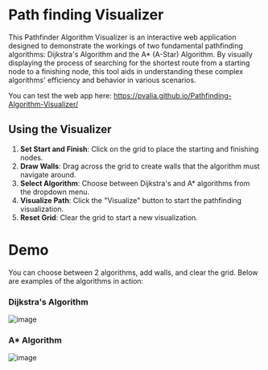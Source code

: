 # Path finding Visualizer

This Pathfinder Algorithm Visualizer is an interactive web application designed to demonstrate the workings of two fundamental pathfinding algorithms: Dijkstra's Algorithm and the A* (A-Star) Algorithm. By visually displaying the process of searching for the shortest route from a starting node to a finishing node, this tool aids in understanding these complex algorithms' efficiency and behavior in various scenarios.

You can test the web app here: https://pvalia.github.io/Pathfinding-Algorithm-Visualizer/

## Using the Visualizer

1. **Set Start and Finish**: Click on the grid to place the starting and finishing nodes.
2. **Draw Walls**: Drag across the grid to create walls that the algorithm must navigate around.
3. **Select Algorithm**: Choose between Dijkstra's and A* algorithms from the dropdown menu.
4. **Visualize Path**: Click the "Visualize" button to start the pathfinding visualization.
5. **Reset Grid**: Clear the grid to start a new visualization.

# Demo

You can choose between 2 algorithms, add walls, and clear the grid. Below are examples of the algorithms in action:

### Dijkstra's Algorithm
![image](https://github.com/pvalia/Pathfinding-Algorithm-Visualizer/assets/77172929/e46c4064-aea4-49ab-bfe1-73b2f85a6799)

### A* Algorithm
![image](https://github.com/pvalia/Pathfinding-Algorithm-Visualizer/assets/77172929/786b3ccf-dbad-4917-b6c3-f925b2fd49a1)


